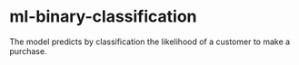 # ml-binary-classification
The model predicts by classification the likelihood of a customer to make a purchase. 
